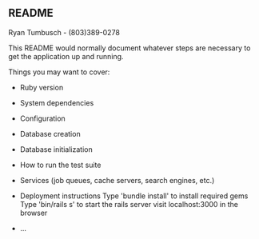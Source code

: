 ## README

Ryan Tumbusch - (803)389-0278

This README would normally document whatever steps are necessary to get the
application up and running.

Things you may want to cover:

* Ruby version

* System dependencies

* Configuration

* Database creation

* Database initialization

* How to run the test suite

* Services (job queues, cache servers, search engines, etc.)

* Deployment instructions
Type 'bundle install' to install required gems
Type 'bin/rails s' to start the rails server
visit localhost:3000 in the browser

* ...
